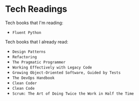 # Tech Readings

Tech books that I'm reading:

- `Fluent Python`

Tech books that I already read:

- `Design Patterns`
- `Refactoring`
- `The Pragmatic Programmer`
- `Working Effectively with Legacy Code`
- `Growing Object-Oriented Software, Guided by Tests`
- `The DevOps Handbook`
- `Clean Coder`
- `Clean Code`
- `Scrum: The Art of Doing Twice the Work in Half the Time`
